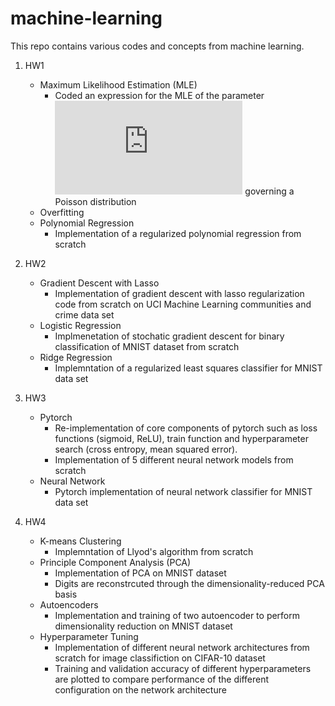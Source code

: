 # machine-learning

This repo contains various codes and concepts from machine learning.

1. HW1
   - Maximum Likelihood Estimation (MLE)
     - Coded an expression for the MLE of the parameter ![equation](http://www.sciweavers.org/tex2img.php?eq=%20%5Clambda%20&bc=White&fc=Black&im=jpg&fs=12&ff=arev&edit=0) governing a Poisson distribution
   - Overfitting
   - Polynomial Regression
     - Implementation of a regularized polynomial regression from scratch

2. HW2
   - Gradient Descent with Lasso
     - Implementation of gradient descent with lasso regularization code from scratch on UCI Machine Learning communities and crime data set
   - Logistic Regression
     - Implmenetation of stochatic gradient descent for binary classification of MNIST dataset from scratch
   - Ridge Regression
     - Implemntation of a regularized least squares classifier for MNIST data set
      
3. HW3
   - Pytorch
     - Re-implementation of core components of pytorch such as loss functions (sigmoid, ReLU), train function and hyperparameter search (cross entropy, mean squared error).
     - Implementation of 5 different neural network models from scratch
   - Neural Network
     - Pytorch implementation of neural network classifier for MNIST data set

4. HW4
   - K-means Clustering
     - Implemntation of Llyod's algorithm from scratch
   - Principle Component Analysis (PCA)
     - Implementation of PCA on MNIST dataset
     - Digits are reconstrcuted through the dimensionality-reduced PCA basis
   - Autoencoders
     - Implementation and training of two autoencoder to perform dimensionality reduction on MNIST dataset
   - Hyperparameter Tuning
     - Implementation of different neural network architectures from scratch for image classifiction on CIFAR-10 dataset
     - Training and validation accuracy of different hyperparameters are plotted to compare performance of the different configuration on the network architecture  
